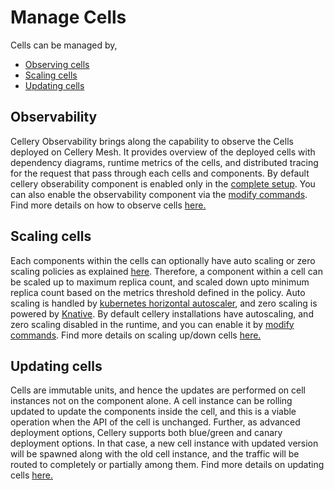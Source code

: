 # Manage Cells 
Cells can be managed by,
 * [Observing cells](#observability)
 * [Scaling cells](#scaling-cells) 
 * [Updating cells](#updating-cells)
 
 ## Observability 
Cellery Observability brings along the capability to observe the Cells deployed on Cellery Mesh. It provides overview of 
the deployed cells with dependency diagrams, runtime metrics of the cells, and distributed tracing for the request that 
pass through each cells and components. By default cellery obserability component is enabled only in the 
[complete setup](installation-options.md#basic-vs-complete-installations). You can also enable the observability component 
via the [modify commands](setup/modify-setup.md). Find more details on how to observe cells [here.](cellery-observability.md)

## Scaling cells
Each components within the cells can optionally have auto scaling or zero scaling policies as explained [here](cellery-syntax.md#autoscaling). 
Therefore, a component within a cell can be scaled up to maximum replica count, and scaled down upto minimum replica count based on the metrics 
threshold defined in the policy. Auto scaling is handled by 
[kubernetes horizontal autoscaler](https://kubernetes.io/docs/tasks/run-application/horizontal-pod-autoscale/), and 
zero scaling is powered by [Knative](https://knative.dev/v0.6-docs/). By default cellery installations have autoscaling, 
and zero scaling disabled in the runtime, and you can enable it by [modify commands](setup/modify-setup.md#enabledisable-autoscaling). 
Find more details on scaling up/down cells [here.](cell-scaling.md)

## Updating cells
Cells are immutable units, and hence the updates are performed on cell instances not on the component alone. A cell 
instance can be rolling updated to update the components inside the cell, and this is a viable operation when the API of the cell is unchanged. 
Further, as advanced deployment options, Cellery supports both blue/green and canary deployment options. In that case, a new cell instance with updated 
version will be spawned along with the old cell instance, and the traffic will be routed to completely or partially among them. 
Find more details on updating cells [here.](cell-update.md)
